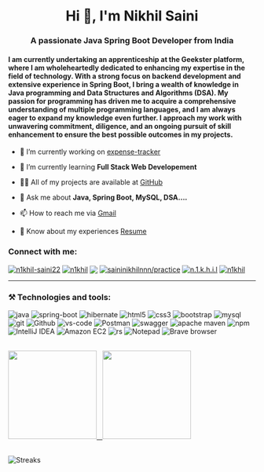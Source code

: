 <h1 align="center">Hi 👋, I'm Nikhil Saini</h1>
<h3 align="center">A passionate Java Spring Boot Developer from India</h3>

#### I am currently undertaking an apprenticeship at the Geekster platform, where I am wholeheartedly dedicated to enhancing my expertise in the field of technology. With a strong focus on backend development and extensive experience in Spring Boot, I bring a wealth of knowledge in Java programming and Data Structures and Algorithms (DSA). My passion for programming has driven me to acquire a comprehensive understanding of multiple programming languages, and I am always eager to expand my knowledge even further. I approach my work with unwavering commitment, diligence, and an ongoing pursuit of skill enhancement to ensure the best possible outcomes in my projects.

- 🔭 I’m currently working on [expense-tracker](https://github.com/n1khilnick/expense-tracker-api-test)

- 🌱 I’m currently learning **Full Stack Web Developement**

- 👨‍💻 All of my projects are available at [GitHub](https://github.com/n1khilnick?tab=repositories)

- 💬 Ask me about **Java, Spring Boot, MySQL, DSA....**

- 📫 How to reach me via [Gmail](saininikhilnnn@gmail.com)

- 📄 Know about my experiences [Resume](https://media.licdn.com/dms/document/media/D4D2DAQEis0GB_a7x1Q/profile-treasury-document-pdf-analyzed/0/1685857663173?e=1686787200&v=beta&t=F51CiBsThC9vKVyQZRUMjSJmCq6NTSOgLXKc334M5Ns)

<h3 align="left">Connect with me:</h3>
<p align="left">

<a href="https://linkedin.com/in/n1khil-saini22" target="blank"><img align="center" src="https://img.shields.io/badge/n1khil--saini22-0A66C2.svg?style=flat&logo=LinkedIn&logoColor=white" alt="n1khil-saini22"/></a>
<a href="https://www.hackerrank.com/n1khil" target="blank"><img align="center" src="https://img.shields.io/badge/n1khil-00EA64.svg?style=flat&logo=HackerRank&logoColor=black" alt="n1khil"/></a>
<a href="https://www.leetcode.com/saininikhilnnn" target="blank"><img align="center" src="https://img.shields.io/badge/saininikhilnnn-FFA116.svg?style=flat&logo=LeetCode&logoColor=white" /></a>
<a href="https://auth.geeksforgeeks.org/user/saininikhilnnn/practice" target="blank"><img align="center" src="https://img.shields.io/badge/saininikhilnnn-2F8D46.svg?style=flat&logo=GeeksforGeeks&logoColor=white" alt="saininikhilnnn/practice" /></a>
<a href="https://instagram.com/n.1.k.h.i.l" target="blank"><img align="center" src="https://img.shields.io/badge/n.1.k.h.i.l-E4405F.svg?style=flat&logo=Instagram&logoColor=white" alt="n.1.k.h.i.l" /></a>
<a href="https://codepen.io/n1khil" target="blank"><img align="center" src="https://img.shields.io/badge/n1khil-000000.svg?style=flat&logo=CodePen&logoColor=white" alt="n1khil" /></a>
</p>

<hr>

<h3 align="left">⚒️ Technologies and tools:</h3>

<p>
  <img alt="java" src="https://img.shields.io/badge/Java-ED8B00?style=flat-square&logo=openjdk&logoColor=white" />
  <img alt="spring-boot" src="https://img.shields.io/badge/Spring%20Boot-6DB33F?style=flat-square&logo=spring-boot&logoColor=white" />
  <img alt="hibernate" src="https://img.shields.io/badge/Hibernate-59666C?style=flat-square&logo=Hibernate&logoColor=white" />
<!--   <img alt="spring-boot" src="https://img.shields.io/static/v1?style=flat-square&message=Spring+Boot&color=6DB33F&logo=Spring+Boot&logoColor=FFFFFF&label=" /> -->
  <img alt="html5" src="https://img.shields.io/badge/-HTML 5-E34F26?style=flat-square&logo=html5&logoColor=white" />
  <img alt="css3" src="https://img.shields.io/badge/CSS 3-1572B6?style=flat-square&logo=css3&logoColor=white" />
  <!-- <img alt="javascript" src="https://img.shields.io/badge/JavaScript-323330?style=flat-square&logo=javascript&logoColor=F7DF1E"/> -->
  <img alt="bootstrap" src="https://img.shields.io/badge/Bootstrap-563D7C?style=flat-square&logo=bootstrap&logoColor=white" />
  <!-- < img alt="React" src="https://img.shields.io/badge/React-20232A?style=flat-square&logo=react&logoColor=61DAFB" /> -->
  <img alt="mysql" src="https://img.shields.io/badge/MySQL-005C84?style=flat-square&logo=mysql&logoColor=white" />
<!--   <img alt="mysql" src="https://img.shields.io/static/v1?style=flat-square&message=MySQL&color=4479A1&logo=MySQL&logoColor=FFFFFF&label=" /> -->
  <img alt="git" src="https://img.shields.io/badge/-Git-F05032?style=flat-square&logo=git&logoColor=white" />
  <img alt="Github" src="https://img.shields.io/static/v1?style=flat-square&message=GitHub&color=181717&logo=GitHub&logoColor=FFFFFF&label" />
 <img alt="vs-code" src="https://img.shields.io/static/v1?style=flat-square&message=Visual+Studio+Code&color=007ACC&logo=Visual+Studio+Code&logoColor=FFFFFF&label=" />
   <img alt="Postman" src="https://img.shields.io/static/v1?style=flat-square&message=Postman&color=FF6C37&logo=Postman&logoColor=FFFFFF&label=" />
   <img alt="swagger" src="https://img.shields.io/badge/Swagger-85EA2D.svg?style=flat-square&logo=Swagger&logoColor=black" />
   <img alt="apache maven" src="https://img.shields.io/badge/Apache%20Maven-C71A36.svg?style=flat-square&logo=Apache-Maven&logoColor=white" />
    <img alt="npm" src="https://img.shields.io/badge/npm-CB3837.svg?style=flat-square&logo=npm&logoColor=white" />
   <img alt="IntelliJ IDEA" src="https://img.shields.io/static/v1?style=flat-square&message=IntelliJ+IDEA&color=007ACC&logo=IntelliJ+IDEA&logoColor=FFFFFF&label=" />
   <img alt="Amazon EC2" src="https://img.shields.io/badge/Amazon%20EC2-FF9900.svg?style=flat-square&logo=Amazon-EC2&logoColor=white" />
  <img alt="rs" src="https://img.shields.io/badge/REST {API}-2F2E8B.svg?style=flat-square&logo=Strapi&logoColor=white" />
  <!-- <img alt="Eclipse IDE" src="https://img.shields.io/badge/Eclipse IDE-2C2255?style=flat-square&logo=eclipse&logoColor=white"/> -->
   <img alt="Notepad" src="https://img.shields.io/static/v1?style=flat-square&message=Notepad%2B%2B&color=222222&logo=Notepad%2B%2B&logoColor=90E59A&label="/>
  <!-- <img alt="spotify" src="https://img.shields.io/static/v1?style=flat-square&message=Spotify&color=1DB954&logo=Spotify&logoColor=FFFFFF&label=" /> -->
  <img alt="Brave browser" src="https://img.shields.io/badge/-Brave_Browser-FB542B?style=flat-square&logo=brave&logoColor=white" />
</p>

<!-- <hr>
<h2 align="center">🔥 Languages & Frameworks & Tools & Abilities 🔥</h2>
<-->

<br> 

<div>
  <a href="https://github.com/n1khilnick">
  <img height="180em" src="https://github-readme-stats.vercel.app/api?username=n1khilnick&show_icons=true&theme=react&include_all_commits=true&count_private=true"/> 
    &nbsp;
      <a href="#"><img height="180em" src="https://github-readme-stats.vercel.app/api/top-langs/?username=n1khilnick&theme=react"></a>

</div>  

<!-- <div>
  
[![Nikhil's github stats](https://github-readme-stats.vercel.app/api?username=n1khilnick&count_private=true&show_icons=true&theme=react&hide_rank=false)](https://github.com/anuraghazra/github-readme-stats)

![Top Langs](https://github-readme-stats.vercel.app/api/top-langs/?username=n1khilnick&layout=compact&theme=react)
  

</div>  
 -->
  
 <br>
  
![Streaks](https://github-readme-streak-stats.herokuapp.com/?user=n1khilnick&theme=react)

<!-- ![Github Activity](https://activity-graph.herokuapp.com/graph?username=n1khilnick&theme=dracula&color=B994E6&bg_color=141321) -->

<br>
